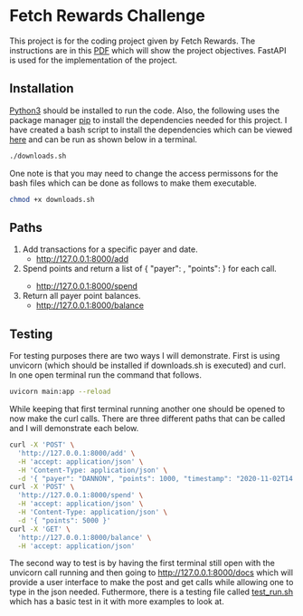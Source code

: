 # Fetch Rewards Challenge

This project is for the coding project given by Fetch Rewards. The instructions are in this [PDF](./points.pdf) which will show the project objectives. FastAPI is used for the implementation of the project.

## Installation

[Python3](https://www.python.org/downloads/) should be installed to run the code. Also, the following uses the package manager [pip](https://pip.pypa.io/en/stable/) to install the dependencies needed for this project. I have created a bash script to install the dependencies which can be viewed [here](./downloads.sh) and can be run as shown below in a terminal.

```bash
./downloads.sh
```

One note is that you may need to change the access permissons for the bash files which can be done as follows to make them executable.

```bash
chmod +x downloads.sh
```

## Paths
1. Add transactions for a specific payer and date.
    * http://127.0.0.1:8000/add
2. Spend points and return a list of ​{ "payer": <string>, "points": <integer> }​ for each call.
    * http://127.0.0.1:8000/spend
3. Return all payer point balances.
    * http://127.0.0.1:8000/balance

## Testing

For testing purposes there are two ways I will demonstrate. First is using unvicorn (which should be installed if downloads.sh is executed) and curl. In one open terminal run the command that follows.

```bash
uvicorn main:app --reload
```

While keeping that first terminal running another one should be opened to now make the curl calls. There are three different paths that can be called and I will demonstrate each below.

```bash
curl -X 'POST' \
  'http://127.0.0.1:8000/add' \
  -H 'accept: application/json' \
  -H 'Content-Type: application/json' \
  -d '{ "payer": "DANNON", "points": 1000, "timestamp": "2020-11-02T14:00:00Z" }'
curl -X 'POST' \
  'http://127.0.0.1:8000/spend' \
  -H 'accept: application/json' \
  -H 'Content-Type: application/json' \
  -d '{ "points": 5000 }'
curl -X 'GET' \
  'http://127.0.0.1:8000/balance' \
  -H 'accept: application/json'
```

The second way to test is by having the first terminal still open with the unvicorn call running and then going to http://127.0.0.1:8000/docs which will provide a user interface to make the post and get calls while allowing one to type in the json needed. Futhermore, there is a testing file called [test_run.sh](./test_run.sh) which has a basic test in it with more examples to look at.
